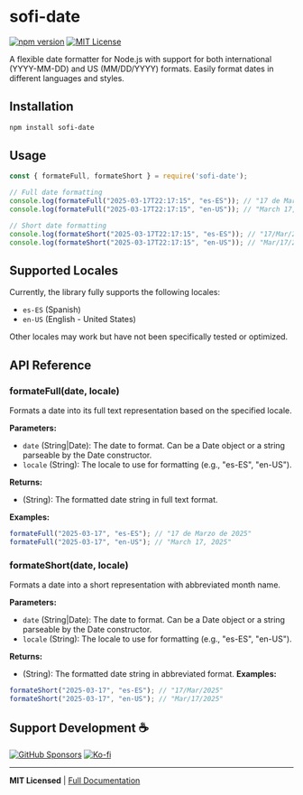 # sofi-date

[![npm version](https://img.shields.io/npm/v/sofi-date.svg)](https://www.npmjs.com/package/sofi-date)
[![MIT License](https://img.shields.io/badge/License-MIT-green.svg)](https://opensource.org/licenses/MIT)

A flexible date formatter for Node.js with support for both international (YYYY-MM-DD) and US (MM/DD/YYYY) formats. Easily format dates in different languages and styles.

## Installation

```bash
npm install sofi-date
```

## Usage

```javascript
const { formateFull, formateShort } = require('sofi-date');

// Full date formatting
console.log(formateFull("2025-03-17T22:17:15", "es-ES")); // "17 de Marzo de 2025"
console.log(formateFull("2025-03-17T22:17:15", "en-US")); // "March 17, 2025"

// Short date formatting
console.log(formateShort("2025-03-17T22:17:15", "es-ES")); // "17/Mar/2025"
console.log(formateShort("2025-03-17T22:17:15", "en-US")); // "Mar/17/2025"

```

## Supported Locales

Currently, the library fully supports the following locales:

- `es-ES` (Spanish)
- `en-US` (English - United States)

Other locales may work but have not been specifically tested or optimized.

## API Reference

### formateFull(date, locale)

Formats a date into its full text representation based on the specified locale.

**Parameters:**
- `date` (String|Date): The date to format. Can be a Date object or a string parseable by the Date constructor.
- `locale` (String): The locale to use for formatting (e.g., "es-ES", "en-US").

**Returns:**
- (String): The formatted date string in full text format.

**Examples:**
```javascript
formateFull("2025-03-17", "es-ES"); // "17 de Marzo de 2025"
formateFull("2025-03-17", "en-US"); // "March 17, 2025"
```

### formateShort(date, locale)

Formats a date into a short representation with abbreviated month name.

**Parameters:**
- `date` (String|Date): The date to format. Can be a Date object or a string parseable by the Date constructor.
- `locale` (String): The locale to use for formatting (e.g., "es-ES", "en-US").

**Returns:**
- (String): The formatted date string in abbreviated format.
**Examples:**
```javascript
formateShort("2025-03-17", "es-ES"); // "17/Mar/2025"
formateShort("2025-03-17", "en-US"); // "Mar/17/2025"
```

## Support Development ☕
[![GitHub Sponsors](https://img.shields.io/badge/Sponsor-%E2%9D%A4%EF%B8%8F-29036b?logo=githubsponsors)](https://github.com/sponsors/SofiDevO?o=esb)
[![Ko-fi](https://img.shields.io/badge/Buy%20Me%20a%20Coffee-29036b?logo=kofi)](https://ko-fi.com/sofidev)

---

**MIT Licensed** | [Full Documentation](https://github.com/SofiDevO/sofi-date)
